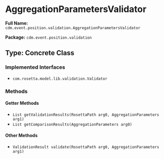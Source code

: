 # AggregationParametersValidator

**Full Name:** `cdm.event.position.validation.AggregationParametersValidator`

**Package:** `cdm.event.position.validation`

## Type: Concrete Class

### Implemented Interfaces

- `com.rosetta.model.lib.validation.Validator`

### Methods

#### Getter Methods

- `List getValidationResults(RosettaPath arg0, AggregationParameters arg1)`
- `List getComparisonResults(AggregationParameters arg0)`

#### Other Methods

- `ValidationResult validate(RosettaPath arg0, AggregationParameters arg1)`

